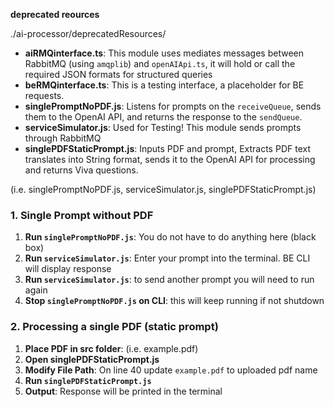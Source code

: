

**deprecated reources**

./ai-processor/deprecatedResources/
- **aiRMQinterface.ts**: This module uses mediates messages between RabbitMQ (using `amqplib`) and `openAIApi.ts`, it will hold or call the required JSON formats for structured queries
- **beRMQinterface.ts**: This is a testing interface, a placeholder for BE requests.
- **singlePromptNoPDF.js**: Listens for prompts on the `receiveQueue`, sends them to the OpenAI API, and returns the response to the `sendQueue`.
- **serviceSimulator.js**: Used for Testing! This module sends prompts through RabbitMQ
- **singlePDFStaticPrompt.js**: Inputs PDF and prompt, Extracts PDF text translates into String format, sends it to the OpenAI API for processing and returns Viva questions.

 (i.e. singlePromptNoPDF.js, serviceSimulator.js, singlePDFStaticPrompt.js)
### 1. Single Prompt without PDF 
1. **Run `singlePromptNoPDF.js`**: You do not have to do anything here (black box)
2. **Run `serviceSimulator.js`**: Enter your prompt into the terminal. BE CLI will display response
3. **Run `serviceSimulator.js`**: to send another prompt you will need to run again
4. **Stop `singlePromptNoPDF.js` on CLI**: this will keep running if not shutdown


### 2. Processing a single PDF (static prompt)
1. **Place PDF in src folder**: (i.e. example.pdf)
2. **Open singlePDFStaticPrompt.js** 
3. **Modify File Path**: On line 40 update `example.pdf` to uploaded pdf name
4. **Run `singlePDFStaticPrompt.js`**
5. **Output**: Response will be printed in the terminal
